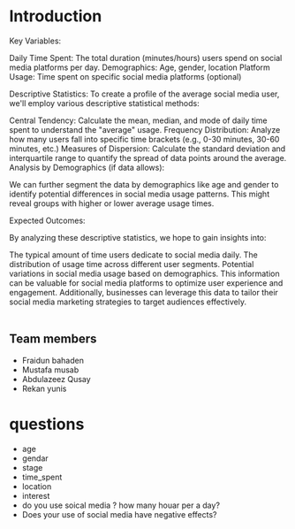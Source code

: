 # Introduction

Key Variables:

Daily Time Spent: The total duration (minutes/hours) users spend on social media platforms per day.
Demographics: Age, gender, location
Platform Usage: Time spent on specific social media platforms (optional)

Descriptive Statistics:
To create a profile of the average social media user, we'll employ various descriptive statistical methods:

Central Tendency: Calculate the mean, median, and mode of daily time spent to understand the "average" usage.
Frequency Distribution: Analyze how many users fall into specific time brackets (e.g., 0-30 minutes, 30-60 minutes, etc.)
Measures of Dispersion: Calculate the standard deviation and interquartile range to quantify the spread of data points around the average.
Analysis by Demographics (if data allows):

We can further segment the data by demographics like age and gender to identify potential differences in social media usage patterns. This might reveal groups with higher or lower average usage times.

Expected Outcomes:

By analyzing these descriptive statistics, we hope to gain insights into:

The typical amount of time users dedicate to social media daily.
The distribution of usage time across different user segments.
Potential variations in social media usage based on demographics.
This information can be valuable for social media platforms to optimize user experience and engagement. Additionally, businesses can leverage this data to tailor their social media marketing strategies to target audiences effectively.
<br>
<br>
## Team members<br>
- Fraidun bahaden
- Mustafa musab
- Abdulazeez Qusay 
- Rekan yunis

# questions 
- age
- gendar
- stage
- time_spent
- location
- interest 
- do you use soical media ? how many houar per a day?
- Does your use of social media have negative effects?

